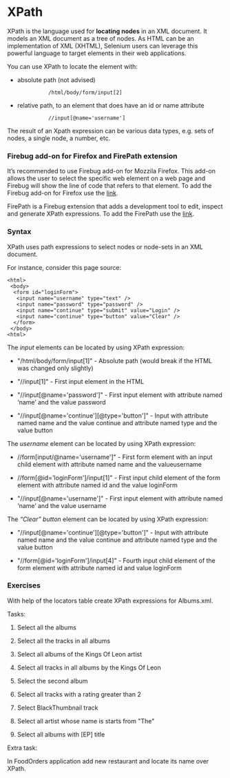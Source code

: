 # XPath

XPath is the language used for **locating nodes** in an XML document. It models an XML document as a tree of nodes. As HTML can be an implementation of XML (XHTML), Selenium users can leverage this powerful language to target elements in their web applications.

You can use XPath to locate the element with:

- absolute path (not advised)

			    /html/body/form/input[2]

- relative path, to an element that does have an id or name attribute 

			    //input[@name='username']

The result of an Xpath expression can be various data types, e.g. sets of nodes, a single node, a number, etc.

### Firebug add-on for Firefox and FirePath extension

It’s recommended to use Firebug add-on for Mozzila Firefox. This add-on allows the user to select the specific web element on a web page and Firebug will show the line of code that refers to that element. 
To add the Firebug add-on for Firefox use the [link](https://addons.mozilla.org/en-US/firefox/addon/firebug/).


FirePath is a Firebug extension that adds a development tool to edit, inspect and generate XPath expressions. To add the FirePath use the [link](https://addons.mozilla.org/en-US/firefox/addon/firepath/).

### Syntax

XPath uses path expressions to select nodes or node-sets in an XML document.  

For instance, consider this page source:

	<html>
     <body>
      <form id="loginForm">
       <input name="username" type="text" />
	   <input name="password" type="password" />
	   <input name="continue" type="submit" value="Login" />
	   <input name="continue" type="button" value="Clear" />
	  </form>
	 </body>
    <html>

The *input* elements can be located by using XPath expression:

- "/html/body/form/input[1]" - Absolute path (would break if the HTML was changed only slightly)

- "//input[1]" - First input element in the HTML

- "//input[@name='password']" - First input element with attribute named ‘name’ and the value password

- "//input[@name='continue'][@type='button']" - Input with attribute named name and the value continue and attribute named type and the value button

The *username* element can be located by using XPath expression:

- //form[input/@name='username']" - First form element with an input child element with attribute named name and the valueusername

- //form[@id='loginForm']/input[1]" - First input child element of the form element with attribute named id and the value loginForm

- "//input[@name='username']" - First input element with attribute named ‘name’ and the value username

The *“Clear” button* element can be located by using XPath expression:

- "//input[@name='continue'][@type='button']" - Input with attribute named name and the value continue and attribute named type and the value button

- "//form[@id='loginForm']/input[4]" - Fourth input child element of the form element with attribute named id and value loginForm

### Exercises

With help of the locators table create XPath expressions for Albums.xml.

Tasks:

1. Select all the albums

2. Select all the tracks in all albums

3.  Select all albums of the Kings Of Leon artist

4. Select all tracks in all albums by the Kings Of Leon

5. Select the second album

6. Select all tracks with a rating greater than 2

7. Select BlackThumbnail track

8. Select all artist whose name is starts from "The"

9. Select all albums with [EP] title

Extra task:

In FoodOrders application add new restaurant and locate its name over XPath.